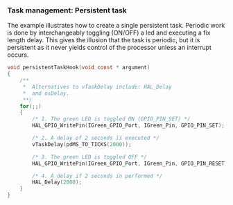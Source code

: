### Task management: Persistent task

The example illustrates how to create a single persistent task. Periodic work is done by interchangeably toggling (ON/OFF) a led and executing a fix length delay. This gives the illusion that the task is periodic, but it is persistent as it never yields control of the processor unless an interrupt occurs. 


```C
void persistentTaskHook(void const * argument)
{
	/**
	 *  Alternatives to vTaskDelay include: HAL_Delay 
	 *  and osDelay.
	 **/
	for(;;)
	{
		/* 1. The green LED is toggled ON (GPIO_PIN_SET) */
		HAL_GPIO_WritePin(IGreen_GPIO_Port, IGreen_Pin, GPIO_PIN_SET);

		/* 2. A delay of 2 seconds is executed */
		vTaskDelay(pdMS_TO_TICKS(2000));

		/* 3. The green LED is toggled OFF */
		HAL_GPIO_WritePin(IGreen_GPIO_Port, IGreen_Pin, GPIO_PIN_RESET);

		/* 4. A delay if 2 seconds in performed */
		HAL_Delay(2000);
	}
}
```